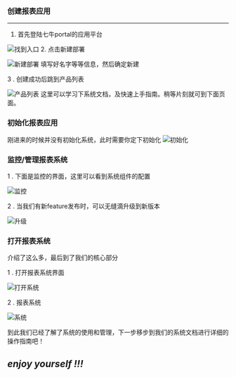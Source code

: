 ### 创建报表应用
---
1. 首先登陆七牛portal的应用平台

![找到入口](http://oo6oqkila.bkt.clouddn.com/report1.png)
2. 点击新建部署

![新建部署](http://oo6oqkila.bkt.clouddn.com/report2.png)
填写好名字等等信息，然后确定新建


3 . 创建成功后跳到产品列表

![产品列表](http://oo6oqkila.bkt.clouddn.com/report3.png)
这里可以学习下系统文档，及快速上手指南。稍等片刻就可到下面页面。

### 初始化报表应用
刚进来的时候并没有初始化系统，此时需要你定下初始化
![初始化](http://oo6oqkila.bkt.clouddn.com/report4.png)

### 监控/管理报表系统
1 . 下面是监控的界面，这里可以看到系统组件的配置

![监控](http://oo6oqkila.bkt.clouddn.com/report5.png)

2 . 当我们有新feature发布时，可以无缝滴升级到新版本

![升级](http://oo6oqkila.bkt.clouddn.com/report6.png)

### 打开报表系统

介绍了这么多，最后到了我们的核心部分

1 . 打开报表系统界面

![打开系统](http://oo6oqkila.bkt.clouddn.com/report7.png)

2 . 报表系统

![系统](http://oo6oqkila.bkt.clouddn.com/report8.png)

到此我们已经了解了系统的使用和管理，下一步移步到我们的系统文档进行详细的操作指南吧！ 

## *enjoy yourself !!!*